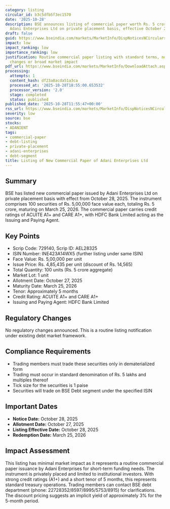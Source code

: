 ```yaml
---
category: listing
circular_id: b3c5dfb5f3ec1570
date: '2025-10-28'
description: BSE announces listing of commercial paper worth Rs. 5 crore issued by
  Adani Enterprises Ltd on private placement basis, effective October 28, 2025.
draft: false
guid: https://www.bseindia.com/markets/MarketInfo/DispNoticesNCirculars.aspx?Noticeid={C227EC4D-670F-44D8-B7BA-08FD370D7F2F}&noticeno=20251028-23&dt=10/28/2025&icount=23&totcount=64&flag=0
impact: low
impact_ranking: low
importance_ranking: low
justification: Routine commercial paper listing with standard terms, no regulatory
  changes or broad market impact
pdf_url: https://www.bseindia.com/markets/MarketInfo/DownloadAttach.aspx?id=20251028-23&attachedId=
processing:
  attempts: 1
  content_hash: df23a8acda51a3ca
  processed_at: '2025-10-28T18:55:00.653532'
  processor_version: '2.0'
  stage: completed
  status: published
published_date: '2025-10-28T11:55:47+00:00'
rss_url: https://www.bseindia.com/markets/MarketInfo/DispNoticesNCirculars.aspx?Noticeid={C227EC4D-670F-44D8-B7BA-08FD370D7F2F}&noticeno=20251028-23&dt=10/28/2025&icount=23&totcount=64&flag=0
severity: low
source: bse
stocks:
- ADANIENT
tags:
- commercial-paper
- debt-listing
- private-placement
- adani-enterprises
- debt-segment
title: Listing of New Commercial Paper of Adani Enterprises Ltd
---
```


## Summary

BSE has listed new commercial paper issued by Adani Enterprises Ltd on private placement basis with effect from October 28, 2025. The instrument comprises 100 securities of Rs. 5,00,000 face value each, totaling Rs. 5 crore, maturing on March 25, 2026. The commercial paper carries credit ratings of ACUITE A1+ and CARE A1+, with HDFC Bank Limited acting as the Issuing and Paying Agent.

## Key Points

- Scrip Code: 729140, Scrip ID: AEL28325
- ISIN Number: INE423A14WX5 (further listing under same ISIN)
- Face Value: Rs. 5,00,000 per unit
- Issue Price: Rs. 4,85,435 per unit (discount of Rs. 14,565)
- Total Quantity: 100 units (Rs. 5 crore aggregate)
- Market Lot: 1 unit
- Allotment Date: October 27, 2025
- Maturity Date: March 25, 2026
- Tenor: Approximately 5 months
- Credit Rating: ACUITE A1+ and CARE A1+
- Issuing and Paying Agent: HDFC Bank Limited

## Regulatory Changes

No regulatory changes announced. This is a routine listing notification under existing debt market framework.

## Compliance Requirements

- Trading members must trade these securities only in dematerialized form
- Trading must occur in standard denomination of Rs. 5 lakhs and multiples thereof
- Tick size for the securities is 1 paise
- Securities will trade on BSE Debt segment under the specified ISIN

## Important Dates

- **Notice Date:** October 28, 2025
- **Allotment Date:** October 27, 2025
- **Listing Effective Date:** October 28, 2025
- **Redemption Date:** March 25, 2026

## Impact Assessment

This listing has minimal market impact as it represents a routine commercial paper issuance by Adani Enterprises for short-term funding needs. The instrument is privately placed and limited to institutional investors. With strong credit ratings (A1+) and a short tenor of 5 months, this represents standard treasury operations. Trading members can contact BSE debt department (phone: 22728352/8597/8995/5753/8915) for clarifications. The discount pricing suggests an implicit yield of approximately 3% for the 5-month period.